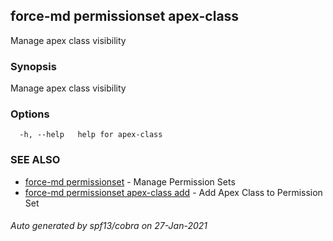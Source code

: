 ## force-md permissionset apex-class

Manage apex class visibility

### Synopsis

Manage apex class visibility

### Options

```
  -h, --help   help for apex-class
```

### SEE ALSO

* [force-md permissionset](force-md_permissionset.md)	 - Manage Permission Sets
* [force-md permissionset apex-class add](force-md_permissionset_apex-class_add.md)	 - Add Apex Class to Permission Set

###### Auto generated by spf13/cobra on 27-Jan-2021
